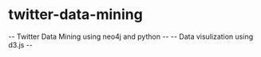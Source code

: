 twitter-data-mining
===================

-- Twitter Data Mining using neo4j and python --
--        Data visulization using d3.js       --

